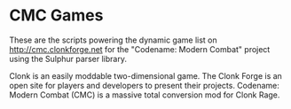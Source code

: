 # CMC Games

These are the scripts powering the dynamic game list on http://cmc.clonkforge.net for the "Codename: Modern Combat" project using the Sulphur parser library.

Clonk is an easily moddable two-dimensional game. The Clonk Forge is an open site for players and developers to present their projects.
Codename: Modern Combat (CMC) is a massive total conversion mod for Clonk Rage.
